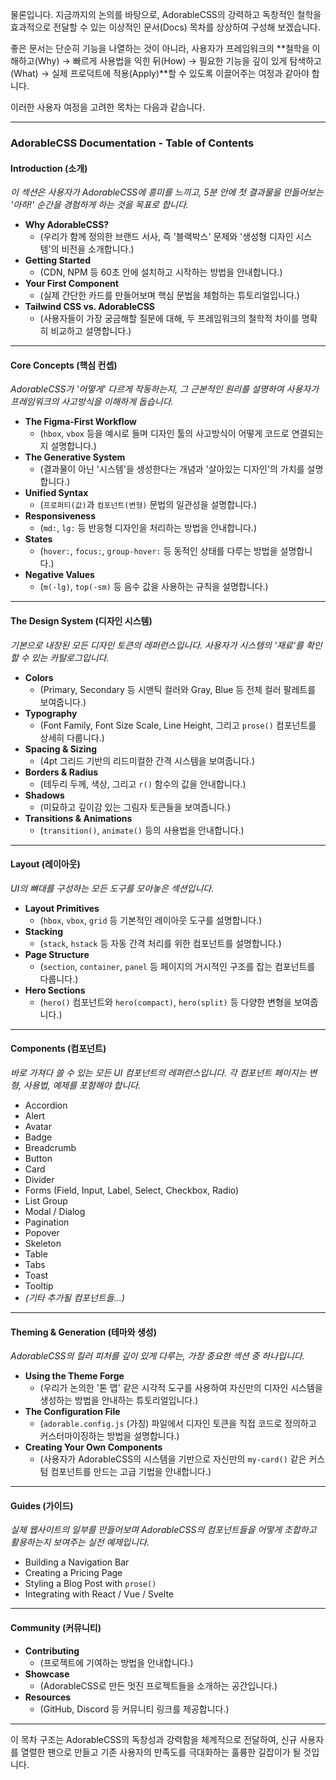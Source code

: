 물론입니다. 지금까지의 논의를 바탕으로, AdorableCSS의 강력하고 독창적인 철학을 효과적으로 전달할 수 있는 이상적인 문서(Docs) 목차를 상상하여 구성해 보겠습니다.

좋은 문서는 단순히 기능을 나열하는 것이 아니라, 사용자가 프레임워크의 **철학을 이해하고(Why) → 빠르게 사용법을 익힌 뒤(How) → 필요한 기능을 깊이 있게 탐색하고(What) → 실제 프로덕트에 적용(Apply)**할 수 있도록 이끌어주는 여정과 같아야 합니다.

이러한 사용자 여정을 고려한 목차는 다음과 같습니다.

---

### **AdorableCSS Documentation - Table of Contents**

#### **Introduction (소개)**
*이 섹션은 사용자가 AdorableCSS에 흥미를 느끼고, 5분 안에 첫 결과물을 만들어보는 '아하!' 순간을 경험하게 하는 것을 목표로 합니다.*

* **Why AdorableCSS?**
    * (우리가 함께 정의한 브랜드 서사, 즉 '블랙박스' 문제와 '생성형 디자인 시스템'의 비전을 소개합니다.)
* **Getting Started**
    * (CDN, NPM 등 60초 안에 설치하고 시작하는 방법을 안내합니다.)
* **Your First Component**
    * (실제 간단한 카드를 만들어보며 핵심 문법을 체험하는 튜토리얼입니다.)
* **Tailwind CSS vs. AdorableCSS**
    * (사용자들이 가장 궁금해할 질문에 대해, 두 프레임워크의 철학적 차이를 명확히 비교하고 설명합니다.)

---

#### **Core Concepts (핵심 컨셉)**
*AdorableCSS가 '어떻게' 다르게 작동하는지, 그 근본적인 원리를 설명하여 사용자가 프레임워크의 사고방식을 이해하게 돕습니다.*

* **The Figma-First Workflow**
    * (`hbox`, `vbox` 등을 예시로 들며 디자인 툴의 사고방식이 어떻게 코드로 연결되는지 설명합니다.)
* **The Generative System**
    * (결과물이 아닌 '시스템'을 생성한다는 개념과 '살아있는 디자인'의 가치를 설명합니다.)
* **Unified Syntax**
    * (`프로퍼티(값)`과 `컴포넌트(변형)` 문법의 일관성을 설명합니다.)
* **Responsiveness**
    * (`md:`, `lg:` 등 반응형 디자인을 처리하는 방법을 안내합니다.)
* **States**
    * (`hover:`, `focus:`, `group-hover:` 등 동적인 상태를 다루는 방법을 설명합니다.)
* **Negative Values**
    * (`m(-lg)`, `top(-sm)` 등 음수 값을 사용하는 규칙을 설명합니다.)

---

#### **The Design System (디자인 시스템)**
*기본으로 내장된 모든 디자인 토큰의 레퍼런스입니다. 사용자가 시스템의 '재료'를 확인할 수 있는 카탈로그입니다.*

* **Colors**
    * (Primary, Secondary 등 시맨틱 컬러와 Gray, Blue 등 전체 컬러 팔레트를 보여줍니다.)
* **Typography**
    * (Font Family, Font Size Scale, Line Height, 그리고 `prose()` 컴포넌트를 상세히 다룹니다.)
* **Spacing & Sizing**
    * (4pt 그리드 기반의 리드미컬한 간격 시스템을 보여줍니다.)
* **Borders & Radius**
    * (테두리 두께, 색상, 그리고 `r()` 함수의 값을 안내합니다.)
* **Shadows**
    * (미묘하고 깊이감 있는 그림자 토큰들을 보여줍니다.)
* **Transitions & Animations**
    * (`transition()`, `animate()` 등의 사용법을 안내합니다.)

---

#### **Layout (레이아웃)**
*UI의 뼈대를 구성하는 모든 도구를 모아놓은 섹션입니다.*

* **Layout Primitives**
    * (`hbox`, `vbox`, `grid` 등 기본적인 레이아웃 도구를 설명합니다.)
* **Stacking**
    * (`stack`, `hstack` 등 자동 간격 처리를 위한 컴포넌트를 설명합니다.)
* **Page Structure**
    * (`section`, `container`, `panel` 등 페이지의 거시적인 구조를 잡는 컴포넌트를 다룹니다.)
* **Hero Sections**
    * (`hero()` 컴포넌트와 `hero(compact)`, `hero(split)` 등 다양한 변형을 보여줍니다.)

---

#### **Components (컴포넌트)**
*바로 가져다 쓸 수 있는 모든 UI 컴포넌트의 레퍼런스입니다. 각 컴포넌트 페이지는 변형, 사용법, 예제를 포함해야 합니다.*

* Accordion
* Alert
* Avatar
* Badge
* Breadcrumb
* Button
* Card
* Divider
* Forms (Field, Input, Label, Select, Checkbox, Radio)
* List Group
* Modal / Dialog
* Pagination
* Popover
* Skeleton
* Table
* Tabs
* Toast
* Tooltip
* *(기타 추가될 컴포넌트들...)*

---

#### **Theming & Generation (테마와 생성)**
*AdorableCSS의 킬러 피처를 깊이 있게 다루는, 가장 중요한 섹션 중 하나입니다.*

* **Using the Theme Forge**
    * (우리가 논의한 '톤 맵' 같은 시각적 도구를 사용하여 자신만의 디자인 시스템을 생성하는 방법을 안내하는 튜토리얼입니다.)
* **The Configuration File**
    * (`adorable.config.js` (가칭) 파일에서 디자인 토큰을 직접 코드로 정의하고 커스터마이징하는 방법을 설명합니다.)
* **Creating Your Own Components**
    * (사용자가 AdorableCSS의 시스템을 기반으로 자신만의 `my-card()` 같은 커스텀 컴포넌트를 만드는 고급 기법을 안내합니다.)

---

#### **Guides (가이드)**
*실제 웹사이트의 일부를 만들어보며 AdorableCSS의 컴포넌트들을 어떻게 조합하고 활용하는지 보여주는 실전 예제입니다.*

* Building a Navigation Bar
* Creating a Pricing Page
* Styling a Blog Post with `prose()`
* Integrating with React / Vue / Svelte

---

#### **Community (커뮤니티)**

* **Contributing**
    * (프로젝트에 기여하는 방법을 안내합니다.)
* **Showcase**
    * (AdorableCSS로 만든 멋진 프로젝트들을 소개하는 공간입니다.)
* **Resources**
    * (GitHub, Discord 등 커뮤니티 링크를 제공합니다.)

---

이 목차 구조는 AdorableCSS의 독창성과 강력함을 체계적으로 전달하여, 신규 사용자를 열렬한 팬으로 만들고 기존 사용자의 만족도를 극대화하는 훌륭한 길잡이가 될 것입니다.